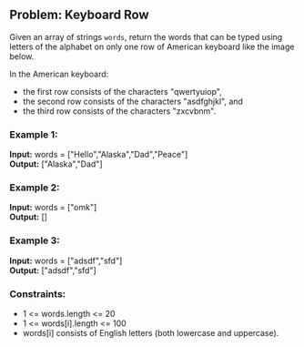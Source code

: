## Problem: Keyboard Row

Given an array of strings `words`, return the words that can be typed using letters of the alphabet on only one row of American keyboard like the image below.

In the American keyboard:

- the first row consists of the characters "qwertyuiop",
- the second row consists of the characters "asdfghjkl", and
- the third row consists of the characters "zxcvbnm".

### Example 1:

**Input:** words = ["Hello","Alaska","Dad","Peace"]  
**Output:** ["Alaska","Dad"]

### Example 2:

**Input:** words = ["omk"]  
**Output:** []

### Example 3:

**Input:** words = ["adsdf","sfd"]  
**Output:** ["adsdf","sfd"]

### Constraints:

- 1 <= words.length <= 20
- 1 <= words[i].length <= 100
- words[i] consists of English letters (both lowercase and uppercase).
